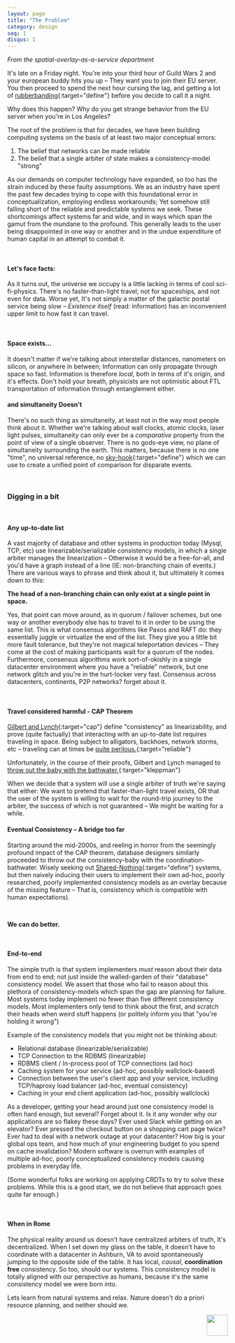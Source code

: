 ```yaml
---
layout: page
title: "The Problem"
category: design
seq: 1
disqus: 1
---
```


*From the spatial-overlay-as-a-service department*  

It's late on a Friday night. You're into your third hour of Guild Wars 2 and your european buddy hits you up – They want you to join their EU server. You then proceed to spend the next hour cursing the lag, and getting a lot of [rubberbanding](http://www.urbandictionary.com/define.php?term=rubberbanding){:target="define"} before you decide to call it a night.

Why does this happen? Why do you get strange behavior from the EU server when you're in Los Angeles?

The root of the problem is that for decades, we have been building computing systems on the basis of at least two major conceptual errors:

1. The belief that networks can be made reliable
2. The belief that a single arbiter of state makes a consistency-model "strong"

As our demands on computer technology have expanded, so too has the strain induced by these faulty assumptions. We as an industry have spent the past few decades trying to cope with this foundational error in conceptualization, employing endless workarounds; Yet somehow still falling short of the reliable and predictable systems we seek. These shortcomings affect systems far and wide, and in ways which span the gamut from the mundane to the profound. This generally leads to the user being disappointed in one way or another and in the undue expenditure of human capital in an attempt to combat it.

<!-- Could you boil down the main problems into bullets? I don't come away with this with a strong sense of problems XYZ exists and are manifest in most systems, "then I am going to tell you why below". -->

<br>

#### Let's face facts:

As it turns out, the universe we occupy is a little lacking in terms of cool sci-fi-physics. There's no faster-than-light travel; not for spaceships, and not even for data. Worse yet, It's not simply a matter of the galactic postal service being slow – _Existence itself_ (read: information) has an inconvenient upper limit to how fast it can travel.

<!-- I would add in something somewhere about the fact that we try to build overlays in the systems that make users think that they are physically closer than they are, so there is an appearance of information propagating faster than it can... but that it is all smoke and mirrors which eventually causes issues. Then we can move on to the next section. -->

<br>

#### Space exists...

It doesn't matter if we're talking about interstellar distances, nanometers on silicon, or anywhere in between; Information can only propagate through space so fast. Information is therefore *local*, both in terms of it's origin, and it's effects. Don't hold your breath, physicists are not optimistic about FTL transportation of information through entanglement either.

#### and simultaneity Doesn't

<!-- simultaneity might be the wrong thing to start with here? I think the bigger issue is that there is no global agreed upon ordering of events. Simultaneity is just one instance of an agreed upon order.  One where things happen at the same time.  While physicist think about simultaneity, I don't think many computer science folks do, be cause we generally pretend that things don't happen at the same time anyway.  So to me the main issue is that you can't use 'time' as an arbitrator of happens before -->

There's no such thing as simultaneity, at least not in the way most people think about it. Whether we're talking about wall clocks, atomic clocks, laser light pulses, simultaneity can only ever be a *comparative* property from the point of view of a single observer. There is no gods-eye view, no plane of simultaneity surrounding the earth. This matters, because there is no one "time", no universal reference, no [sky-hook](https://www.youtube.com/watch?v=SfvouFIVCmQ){:target="define"} which we can use to create a unified point of comparison for disparate events.

<br>

### Digging in a bit

<br>

#### Any up-to-date list
<!-- If I am the average reader, I don't know what an up to date list is or why I would care.  I think you need to frame this with 'systems use the concept of an up to date list to do XYZ'.  The problem is they can't be agreed upon throughout the whole system. -->

A vast majority of database and other systems in production today (Mysql, TCP, etc) use linearizable/serializable consistency models, in which a single arbiter manages the linearization – Otherwise it would be a free-for-all, and you'd have a graph instead of a line (IE: non-branching chain of events.)
There are various ways to phrase and think about it, but ultimately it comes down to this:

**The head of a non-branching chain can only exist at a single point in space.**

Yes, that point can move around, as in quorum / failover schemes, but one way or another everybody else has to travel to it in order to be using the same list. This is what consensus algorithms like Paxos and RAFT do: they essentially juggle or virtualize the end of the list. They give you a little bit more fault tolerance, but they're not magical teleportation devices – They come at the cost of making participants wait for a quorum of the nodes. Furthermore, consensus algorithms work sort-of-okishly in a single datacenter environment where you have a "reliable" network, but one network glitch and you're in the hurt-locker very fast. Consensus across datacenters, continents, P2P networks? forget about it.

<br>

#### Travel considered harmful - CAP Theorem

[Gilbert and Lynch](http://dl.acm.org/citation.cfm?id=564601){:target="cap"} define "consistency" as linearizability, and prove (quite factually) that interacting with an up-to-date list requires traveling in space. Being subject to alligators, backhoes, network storms, etc – traveling can at times be [quite perilous.](http://queue.acm.org/detail.cfm?id=2655736){:target="reliable"}

Unfortunately, in the course of their proofs, Gilbert and Lynch managed to [throw out the baby with the bathwater.](https://arxiv.org/abs/1509.05393){:target="kleppman"}

When we decide that a system will use a single arbiter of truth we're saying that either: We want to pretend that faster-than-light travel exists, OR that the user of the system is willing to wait for the round-trip journey to the arbiter, the success of which is not guaranteed – We might be waiting for a while.
<br>

#### Eventual Consistency – A bridge too far
<!-- I think the point to make here is that we gained intuition that data needs to be distributed.  However it was distributed mainly to increase parallelism.  We wanted to handle more requests than a single server could handle.  We also knew we didn't want to wait for a central arbiter.  So we got rid of the central arbiter and made "copies" of the data.  Now multiple servers could share the load.  the problem though, is that two users can now modify the data at two different points in space-time. Meaning that the data on the two servers is now inconsistent.  The servers will eventually exchange information and become consistent. So this is good, and is not really different in premise from what we are doing here.  So what is the big deal?  Well one thing is that they do this by making "state" consistent and having the messages / mutations being ephemeral.  Which we don't love. -->

Starting around the mid-2000s, and reeling in horror from the seemingly profound impact of the CAP theorem, database designers similarly proceeded to throw out the consistency-baby with the coordination-bathwater. Wisely seeking out [Shared-Nothing](https://en.wikipedia.org/wiki/Shared_nothing_architecture){:target="define"} systems, but then naively inducing their users to implement their own ad-hoc, poorly researched, poorly implemented consistency models as an overlay because of the missing feature – That is, consistency which is compatible with human expectations).

<br>

**We can do better.**

<br>
<!-- MM I think the point here is that sharding was again a way to distribute data around the system.  That's good.  But again they did this for parallelism, NOT for latency.  The sharding algorithms are usually rather arbitrary in terms of data locality.  There is just some coordinator or pre-agreed upon algorithm that places data at arbitrary locations in the system.  Good for parallelism, bad for understanding the no-FTL issue of the universe. -->

<!--- WIP section. Overly wordy, underdeveloped

#### Sharding is just another word for patience

A priori sharding works great for department stores. Looking for that fresh pair of cat-themed socks? You can go look at the directory, and generally find the right area without too much fuss. Now, imagine the department store was *really* large and spread out. You're in kitchen appliances now, and the sock department is 1,000 miles away. You're going to be walking for a while. How committed are you to getting those cat socks again?

Instead of putting them all in the one place, what if store management chose to distribute the goods around the store? They have 50 pairs of cat socks. Why not sprinkle them around randomly, mixing them on the shelf with food processors, lingere, perfume, and biscotti? Chances are there will be a pair which is much closer to where you are! The hard part is that now you have one pair of socks each in 50 different places around the store. That store directory isn't going to work anymore. You're going to have to get creative.

Your new store directory could utilize consistent hashing, and the stock person would simply put each pair of socks in each of the deterministically designated places in the store.
That would work, but you might still have to walk 20 miles or more to get them! Admittedly this is an improvement over 1,000 miles, but still a pretty rough walk for some cat socks.

What if instead of using deterministic slot assignment, we simply dropped the the socks off close to wherever they were arrived, and let people move them around the store as they saw fit? Chances are the store employees putting them away will at least consider buying a pair (how could they not?) Later, as shoppers browse, they might pick up a pair. Some will change their minds and put the article down. Chances are, enough shoppers will shuffle them around the store over time that they will become optimally placed for some of the other cat-fanciers. In our case, the socks are infinitely copyable immutable data, and we never actually leave the store.

<br>

-->

#### End-to-end

The simple truth is that system implementers _must_ reason about their data from end to end; not just inside the walled-garden of their "database" consistency model. We assert that those who fail to reason about this plethora of consistency-models which span the gap are planning for failure. Most systems today implement no fewer than five different consistency models. Most implementers only tend to think about the first, and scratch their heads when weird stuff happens (or politely inform you that "you're holding it wrong")

Example of the consistency models that you might not be thinking about:

* Relational database (linearizable/serializable)
* TCP Connection to the RDBMS (linearizable)
* RDBMS client / In-process pool of TCP connections (ad hoc)
* Caching system for your service (ad-hoc, possibly wallclock-based)
* Connection between the user's client app and your service, including TCP/haproxy load balancer (ad-hoc, eventual consistency)
* Caching in your end client application (ad-hoc, possibly wallclock)

As a developer, getting your head around just one consistency model is often hard enough, but several? Forget about it. Is it any wonder why our applications are so flakey these days? Ever used Slack while getting on an elevator? Ever pressed the checkout button on a shopping cart page twice? Ever had to deal with a network outage at your datacenter? How big is your global ops team, and how much of your engineering budget to you spend on cache invalidation? Modern software is overrun with examples of multiple ad-hoc, poorly conceptualized consistency models causing problems in everyday life.

(Some wonderful folks are working on applying CRDTs to try to solve these problems. While this is a good start, we do not believe that approach goes quite far enough.)

<br>

#### When in Rome

The physical reality around us doesn't have centralized arbiters of truth, It's decentralized.
When I set down my glass on the table, it doesn't have to coordinate with a datacenter in Ashburn, VA to avoid spontaneously jumping to the opposite side of the table. It has local, *causal*, **coordination free** consistency. So too, should our systems. This consistency model is totally aligned with our perspective as humans, because it's the same consistency model we were born into.

Lets learn from natural systems and relax. Nature doesn't do a priori resource planning, and neither should we.

<img src="/unbase_globe_96x96.png" style="height:48px; float: right">

